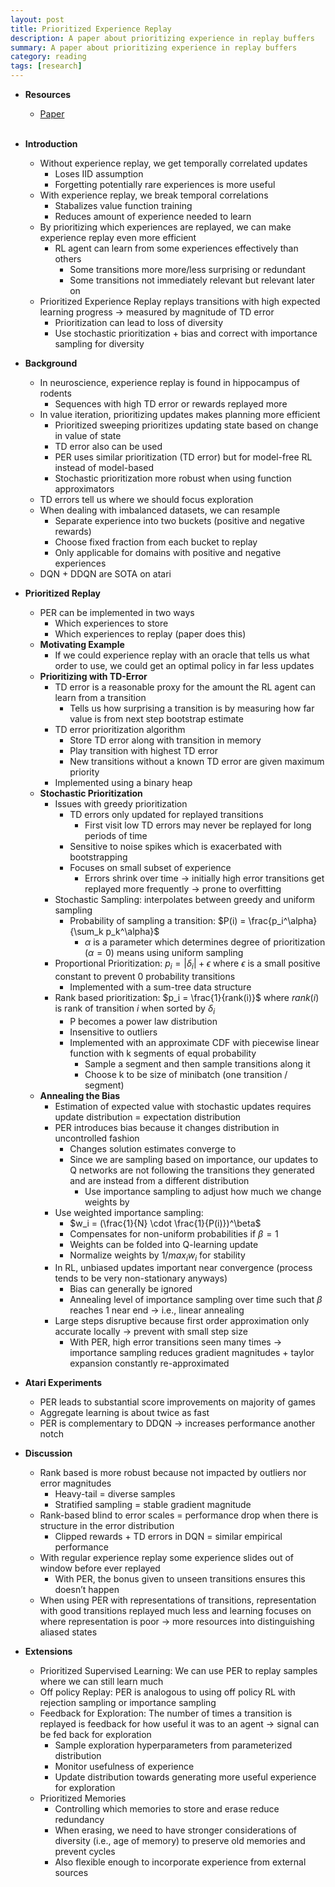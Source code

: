 ```yaml
---
layout: post
title: Prioritized Experience Replay
description: A paper about prioritizing experience in replay buffers
summary: A paper about prioritizing experience in replay buffers
category: reading
tags: [research]
---
```


* **Resources**
    - [Paper](https://arxiv.org/abs/1511.05952)
<br><br/>

* **Introduction**  
  * Without experience replay, we get temporally correlated updates  
    * Loses IID assumption  
    * Forgetting potentially rare experiences is more useful  
  * With experience replay, we break temporal correlations  
    * Stabalizes value function training  
    * Reduces amount of experience needed to learn  
  * By prioritizing which experiences are replayed, we can make experience replay even more efficient  
    * RL agent can learn from some experiences effectively than others  
      * Some transitions more more/less surprising or redundant  
      * Some transitions not immediately relevant but relevant later on  
  * Prioritized Experience Replay replays transitions with high expected learning progress → measured by magnitude of TD error  
    * Prioritization can lead to loss of diversity  
    * Use stochastic prioritization + bias and correct with importance sampling for diversity   
* **Background**  
  * In neuroscience, experience replay is found in hippocampus of rodents  
    * Sequences with high TD error or rewards replayed more  
  * In value iteration, prioritizing updates makes planning more efficient  
    * Prioritized sweeping prioritizes updating state based on change in value of state  
    * TD error also can be used  
    * PER uses similar prioritization (TD error) but for model-free RL instead of model-based  
    * Stochastic prioritization more robust when using function approximators  
  * TD errors tell us where we should focus exploration  
  * When dealing with imbalanced datasets, we can resample  
    * Separate experience into two buckets (positive and negative rewards)  
    * Choose fixed fraction from each bucket to replay  
    * Only applicable for domains with positive and negative experiences  
  * DQN + DDQN are SOTA on atari  
* **Prioritized Replay**  
  * PER can be implemented in two ways  
    * Which experiences to store  
    * Which experiences to replay (paper does this)  
  * **Motivating Example**  
    * If we could experience replay with an oracle that tells us what order to use, we could get an optimal policy in far less updates   
  * **Prioritizing with TD-Error**  
    * TD error is a reasonable proxy for the amount the RL agent can learn from a transition  
      * Tells us how surprising a transition is by measuring how far value is from next step bootstrap estimate  
    * TD error prioritization algorithm  
      * Store TD error along with transition in memory  
      * Play transition with highest TD error  
      * New transitions without a known TD error are given maximum priority  
    * Implemented using a binary heap  
  * **Stochastic Prioritization**  
    * Issues with greedy prioritization  
      * TD errors only updated for replayed transitions  
        * First visit low TD errors may never be replayed for long periods of time  
      * Sensitive to noise spikes which is exacerbated with bootstrapping  
      * Focuses on small subset of experience  
        * Errors shrink over time → initially high error transitions get replayed more frequently → prone to overfitting  
    * Stochastic Sampling: interpolates between greedy and uniform sampling  
      * Probability of sampling a transition: $P(i) = \frac{p_i^\alpha}{\sum_k p_k^\alpha}$  
        * $\alpha$ is a parameter which determines degree of prioritization ($\alpha = 0$) means using uniform sampling  
    * Proportional Prioritization: $p_i = \vert\delta_i\vert + \epsilon$ where $\epsilon$ is a small positive constant to prevent 0 probability transitions  
      * Implemented with a sum-tree data structure  
    * Rank based prioritization: $p_i = \frac{1}{rank(i)}$ where $rank(i)$ is rank of transition $i$ when sorted by $\delta_i$  
      * P becomes a power law distribution  
      * Insensitive to outliers  
      * Implemented with an approximate CDF with piecewise linear function with k segments of equal probability  
        * Sample a segment and then sample transitions along it  
        * Choose k to be size of minibatch (one transition / segment)  
  * **Annealing the Bias**  
    * Estimation of expected value with stochastic updates requires update distribution = expectation distribution  
    * PER introduces bias because it changes distribution in uncontrolled fashion  
      * Changes solution estimates converge to  
      * Since we are sampling based on importance, our updates to Q networks are not following the transitions they generated and are instead from a different distribution  
        * Use importance sampling to adjust how much we change weights by  
    * Use weighted importance sampling:  
      * $w_i = (\frac{1}{N} \cdot \frac{1}{P(i)})^\beta$  
      * Compensates for non-uniform probabilities if $\beta=1$  
      * Weights can be folded into Q-learning update  
      * Normalize weights by $1/max_i w_i$ for stability  
    * In RL, unbiased updates important near convergence (process tends to be very non-stationary anyways)  
      * Bias can generally be ignored  
      * Annealing level of importance sampling over time such that $\beta$ reaches 1 near end → i.e., linear annealing  
    * Large steps disruptive because first order approximation only accurate locally → prevent with small step size  
      * With PER, high error transitions seen many times → importance sampling reduces gradient magnitudes + taylor expansion constantly re-approximated  
* **Atari Experiments**  
  * PER leads to substantial score improvements on majority of games  
  * Aggregate learning is about twice as fast  
  * PER is complementary to DDQN → increases performance another notch  
* **Discussion**  
  * Rank based is more robust because not impacted by outliers nor error magnitudes  
    * Heavy-tail = diverse samples  
    * Stratified sampling = stable gradient magnitude  
  * Rank-based blind to error scales  = performance drop when there is structure in the error distribution  
    * Clipped rewards + TD errors in DQN = similar empirical performance  
  * With regular experience replay some experience slides out of window before ever replayed  
    * With PER, the bonus given to unseen transitions ensures this doesn’t happen  
  * When using PER with representations of transitions, representation with good transitions replayed much less and learning focuses on where representation is poor → more resources into distinguishing aliased states  
* **Extensions**  
  * Prioritized Supervised Learning: We can use PER to replay samples where we can still learn much  
  * Off policy Replay: PER is analogous to using off policy RL with rejection sampling or importance sampling  
  * Feedback for Exploration: The number of times a transition is replayed is feedback for how useful it was to an agent → signal can be fed back for exploration  
    * Sample exploration hyperparameters from parameterized distribution  
    * Monitor usefulness of experience  
    * Update distribution towards generating more useful experience for exploration  
  * Prioritized Memories  
    * Controlling which memories to store and erase reduce redundancy  
    * When erasing, we need to have stronger considerations of diversity (i.e., age of memory) to preserve old memories and prevent cycles  
    * Also flexible enough to incorporate experience from external sources